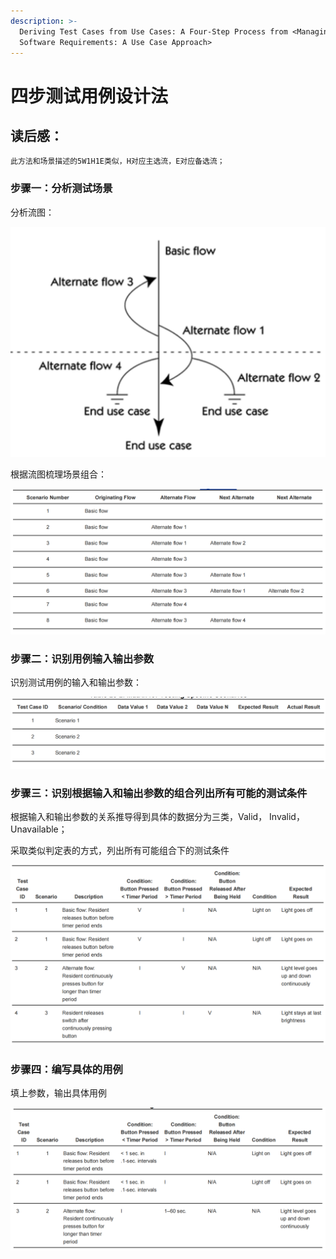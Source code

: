 ```yaml
---
description: >-
  Deriving Test Cases from Use Cases: A Four-Step Process from <Managing
  Software Requirements: A Use Case Approach>
---
```


# 四步测试用例设计法

## 读后感：

`此方法和场景描述的5W1H1E类似，H对应主选流，E对应备选流；`

### 步骤一：分析测试场景

分析流图：

![&#x68B3;&#x7406;&#x6D41;&#x7A0B;&#x56FE;&#xFF0C;&#x5305;&#x542B;&#x4E3B;&#x9009;&#x6D41;&#x548C;&#x5907;&#x9009;&#x6D41;](../../../.gitbook/assets/image%20%28150%29.png)

根据流图梳理场景组合：

![](../../../.gitbook/assets/image%20%28161%29.png)

### 步骤二：识别用例输入输出参数

识别测试用例的输入和输出参数：

![](../../../.gitbook/assets/image%20%28159%29.png)

### 步骤三：识别根据输入和输出参数的组合列出所有可能的测试条件

根据输入和输出参数的关系推导得到具体的数据分为三类，Valid， Invalid， Unavailable；

采取类似判定表的方式，列出所有可能组合下的测试条件

![](../../../.gitbook/assets/image%20%28151%29.png)

### 步骤四：编写具体的用例

填上参数，输出具体用例

![](../../../.gitbook/assets/image%20%28153%29.png)



